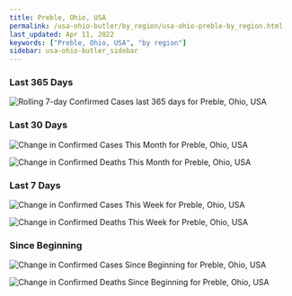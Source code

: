 ```yaml
---
title: Preble, Ohio, USA
permalink: /usa-ohio-butler/by_region/usa-ohio-preble-by_region.html
last_updated: Apr 11, 2022
keywords: ["Preble, Ohio, USA", "by region"]
sidebar: usa-ohio-butler_sidebar
---
```


<h3>Last 365 Days</h3>

![Rolling 7-day Confirmed Cases last 365 days for Preble, Ohio, USA](/covid_tracker/images/graphs/usa-ohio-preble-weekly_totals_graph.png)

<h3>Last 30 Days</h3>

![Change in Confirmed Cases This Month for Preble, Ohio, USA](/covid_tracker/images/graphs/usa-ohio-preble-delta_confirmed-30_days_graph.png)

![Change in Confirmed Deaths This Month for Preble, Ohio, USA](/covid_tracker/images/graphs/usa-ohio-preble-delta_deaths-30_days_graph.png)

<h3>Last 7 Days</h3>

![Change in Confirmed Cases This Week for Preble, Ohio, USA](/covid_tracker/images/graphs/usa-ohio-preble-delta_confirmed-7_days_graph.png)

![Change in Confirmed Deaths This Week for Preble, Ohio, USA](/covid_tracker/images/graphs/usa-ohio-preble-delta_deaths-7_days_graph.png)

<h3>Since Beginning</h3>

![Change in Confirmed Cases Since Beginning for Preble, Ohio, USA](/covid_tracker/images/graphs/usa-ohio-preble-delta_confirmed-since_beginning_graph.png)

![Change in Confirmed Deaths Since Beginning for Preble, Ohio, USA](/covid_tracker/images/graphs/usa-ohio-preble-delta_deaths-since_beginning_graph.png)
